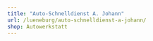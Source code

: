 ```yaml
---
title: "Auto-Schnelldienst A. Johann"
url: /lueneburg/auto-schnelldienst-a-johann/
shop: Autowerkstatt
---
```

